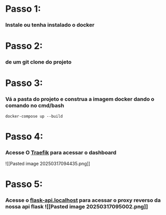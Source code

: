 # Passo 1: 
### Instale ou tenha instalado o docker 

# Passo 2: 
### de um git clone do projeto 

# Passo 3: 
### Vá a pasta do projeto e construa a imagem docker dando o comando no cmd/bash 
``` docker-compose up --build ```

# Passo 4: 
### Acesse O [Traefik](http://localhost:8080/dashboard/#/)  para acessar o dashboard 
![[Pasted image 20250317094435.png]]

# Passo 5: 
### Acesse o [flask-api.localhost](http://flask-api.localhost/) para acessar o proxy reverso da nossa api flask ![[Pasted image 20250317095002.png]]